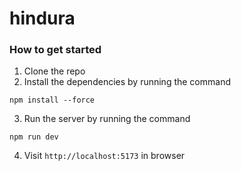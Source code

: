 # hindura

### How to get started

1. Clone the repo
2. Install the dependencies by running the command <br>
  ```
  npm install --force
  ```
3. Run the server by running the command <br>
  ```
  npm run dev
  ```
4. Visit ``` http://localhost:5173 ``` in browser
